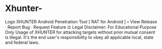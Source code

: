 # Xhunter-
Logo XHUNTER Android Penetration Tool [ RAT for Android ] 💀 View Release · Report Bug · Request Feature  ⚖️ Legal Disclaimer: For Educational Purpose Only Usage of XHUNTER for attacking targets without prior mutual consent is illegal. It's the end user's responsibility to obey all applicable local, state and federal laws.
